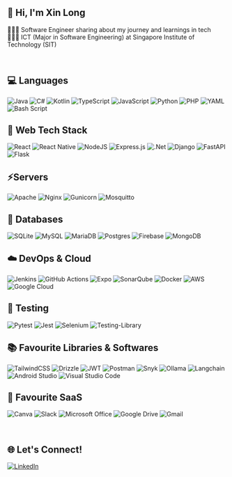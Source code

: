## 👋 Hi, I'm Xin Long 

👩🏻‍💻 Software Engineer sharing about my journey and learnings in tech<br/>
👩🏻‍🎓 ICT (Major in Software Engineering) at Singapore Institute of Technology (SIT)<br/>

<br/>

## 💻 Languages
![Java](https://img.shields.io/badge/java-%23ED8B00.svg?&logo=openjdk&logoColor=white)
![C#](https://img.shields.io/badge/c%23-%23239120.svg?&logo=csharp&logoColor=white)
![Kotlin](https://img.shields.io/badge/kotlin-%237F52FF.svg?&logo=kotlin&logoColor=white)
![TypeScript](https://img.shields.io/badge/typescript-%23007ACC.svg?&logo=typescript&logoColor=white)
![JavaScript](https://img.shields.io/badge/javascript-%23323330.svg?&logo=javascript&logoColor=%23F7DF1E)
![Python](https://img.shields.io/badge/python-3670A0?&logo=python&logoColor=ffdd54)
![PHP](https://img.shields.io/badge/php-%23777BB4.svg?&logo=php&logoColor=white)
![YAML](https://img.shields.io/badge/yaml-%23ffffff.svg?&logo=yaml&logoColor=151515)
![Bash Script](https://img.shields.io/badge/bash_script-%23121011.svg?&logo=gnu-bash&logoColor=white)

## 🚀 Web Tech Stack
![React](https://img.shields.io/badge/react-%2320232a.svg?&logo=react&logoColor=%2361DAFB)
![React Native](https://img.shields.io/badge/react_native-%2320232a.svg?&logo=react&logoColor=%2361DAFB)
![NodeJS](https://img.shields.io/badge/node.js-6DA55F?&logo=node.js&logoColor=white)
![Express.js](https://img.shields.io/badge/express.js-%23404d59.svg?&logo=express&logoColor=%2361DAFB)
![.Net](https://img.shields.io/badge/.NET-5C2D91?&logo=.net&logoColor=white)
![Django](https://img.shields.io/badge/django-%23092E20.svg?&logo=django&logoColor=white)
![FastAPI](https://img.shields.io/badge/FastAPI-005571?&logo=fastapi)
![Flask](https://img.shields.io/badge/flask-%23000.svg?&logo=flask&logoColor=white)


## ⚡Servers
![Apache](https://img.shields.io/badge/apache-%23D42029.svg?&logo=apache&logoColor=white)
![Nginx](https://img.shields.io/badge/nginx-%23009639.svg?&logo=nginx&logoColor=white)
![Gunicorn](https://img.shields.io/badge/gunicorn-%298729.svg?&logo=gunicorn&logoColor=white)
![Mosquitto](https://img.shields.io/badge/mosquitto-%233C5280.svg?&logo=eclipsemosquitto&logoColor=white)


## 🔑 Databases
![SQLite](https://img.shields.io/badge/sqlite-%2307405e.svg?&logo=sqlite&logoColor=white)
![MySQL](https://img.shields.io/badge/mysql-4479A1.svg?&logo=mysql&logoColor=white)
![MariaDB](https://img.shields.io/badge/MariaDB-003545?&logo=mariadb&logoColor=white)
![Postgres](https://img.shields.io/badge/postgres-%23316192.svg?&logo=postgresql&logoColor=white)
![Firebase](https://img.shields.io/badge/firebase-a08021?&logo=firebase&logoColor=ffcd34)
![MongoDB](https://img.shields.io/badge/MongoDB-%234ea94b.svg?&logo=mongodb&logoColor=white)


## ☁️ DevOps & Cloud
![Jenkins](https://img.shields.io/badge/jenkins-%232C5263.svg?&logo=jenkins&logoColor=white)
![GitHub Actions](https://img.shields.io/badge/github%20actions-%232671E5.svg?&logo=githubactions&logoColor=white)
![Expo](https://img.shields.io/badge/expo-1C1E24?&logo=expo&logoColor=#D04A37)
![SonarQube](https://img.shields.io/badge/SonarQube-black?&logo=sonarqube&logoColor=4E9BCD)
![Docker](https://img.shields.io/badge/docker-%230db7ed.svg?&logo=docker&logoColor=white)
![AWS](https://img.shields.io/badge/AWS-%23FF9900.svg?&logo=amazon-aws&logoColor=white)
![Google Cloud](https://img.shields.io/badge/GoogleCloud-%234285F4.svg?&logo=google-cloud&logoColor=white)


## 🧪 Testing
![Pytest](https://img.shields.io/badge/pytest-%23ffffff.svg?&logo=pytest&logoColor=2f9fe3)
![Jest](https://img.shields.io/badge/-jest-%23C21325?&logo=jest&logoColor=white)
![Selenium](https://img.shields.io/badge/-selenium-%43B02A?&logo=selenium&logoColor=white)
![Testing-Library](https://img.shields.io/badge/-TestingLibrary-%23E33332?&logo=testing-library&logoColor=white)


## 📚 Favourite Libraries & Softwares
![TailwindCSS](https://img.shields.io/badge/tailwindcss-%2338B2AC.svg?&logo=tailwind-css&logoColor=white)
![Drizzle](https://img.shields.io/badge/Drizzle-C5F74F?&logo=drizzle&logoColor=000)
![JWT](https://img.shields.io/badge/JWT-black?&logo=JSON%20web%20tokens)
![Postman](https://img.shields.io/badge/Postman-FF6C37?&logo=postman&logoColor=white)
![Snyk](https://img.shields.io/badge/Snyk-4C4A73?&logo=snyk)
![Ollama](https://img.shields.io/badge/Ollama-fff?&logo=ollama&logoColor=000)
![Langchain](https://img.shields.io/badge/Langchain-1C3C3C?&logo=langchain)
![Android Studio](https://img.shields.io/badge/android%20studio-346ac1?&logo=android%20studio&logoColor=white)
![Visual Studio Code](https://img.shields.io/badge/Visual%20Studio%20Code-0078d7.svg?&logo=visual-studio-code&logoColor=white)


## 💎 Favourite SaaS
![Canva](https://img.shields.io/badge/Canva-%2300C4CC.svg?&logo=Canva&logoColor=white)
![Slack](https://img.shields.io/badge/Slack-4A154B?&logo=slack&logoColor=white)
![Microsoft Office](https://img.shields.io/badge/Microsoft_Office-D83B01?&logo=microsoft-office&logoColor=white)
![Google Drive](https://img.shields.io/badge/Google%20Drive-4285F4?&logo=googledrive&logoColor=white)
![Gmail](https://img.shields.io/badge/Gmail-D14836?&logo=gmail&logoColor=white)

<br/>

## 🌐 Let's Connect!
<a href="https://www.linkedin.com/in/xinlonghe/" target="_blank"><img alt="LinkedIn" src="https://img.shields.io/badge/linkedin-%230077B5.svg?&&logo=linkedin&logoColor=white" /></a>

<!--
**xinlong69/xinlong69** is a ✨ _special_ ✨ repository because its `README.md` (this file) appears on your GitHub profile.

Here are some ideas to get you started:

- 🔭 I’m currently working on ...
- 🌱 I’m currently learning ...
- 👯 I’m looking to collaborate on ...
- 🤔 I’m looking for help with ...
- 💬 Ask me about ...
- 📫 How to reach me: ...
- 😄 Pronouns: ...
- ⚡ Fun fact: ...
-->
